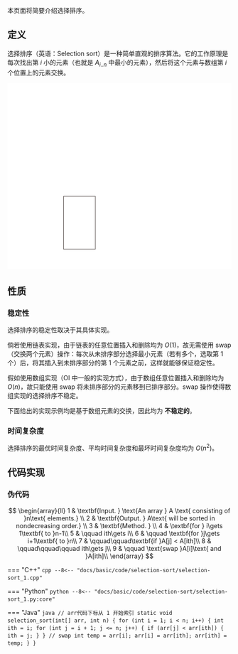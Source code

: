 本页面将简要介绍选择排序。

## 定义

选择排序（英语：Selection sort）是一种简单直观的排序算法。它的工作原理是每次找出第 $i$ 小的元素（也就是 $A_{i..n}$ 中最小的元素），然后将这个元素与数组第 $i$ 个位置上的元素交换。

![selection sort animate example](images/selection-sort-animate.svg)

## 性质

### 稳定性

选择排序的稳定性取决于其具体实现。

倘若使用链表实现，由于链表的任意位置插入和删除均为 $O(1)$，故无需使用 swap（交换两个元素）操作：每次从未排序部分选择最小元素（若有多个，选取第 1 个）后，将其插入到未排序部分的第 1 个元素之前，这样就能够保证稳定性。

假如使用数组实现（OI 中一般的实现方式），由于数组任意位置插入和删除均为 $O(n)$，故只能使用 swap 将未排序部分的元素移到已排序部分。swap 操作使得数组实现的选择排序不稳定。

下面给出的实现示例均是基于数组元素的交换，因此均为 **不稳定的**。

### 时间复杂度

选择排序的最优时间复杂度、平均时间复杂度和最坏时间复杂度均为 $O(n^2)$。

## 代码实现

### 伪代码

$$
\begin{array}{ll}
1 & \textbf{Input. } \text{An array } A \text{ consisting of }n\text{ elements.} \\
2 & \textbf{Output. } A\text{ will be sorted in nondecreasing order.} \\
3 & \textbf{Method. }  \\
4 & \textbf{for } i\gets 1\textbf{ to }n-1\\
5 & \qquad ith\gets i\\
6 & \qquad \textbf{for }j\gets i+1\textbf{ to }n\\
7 & \qquad\qquad\textbf{if }A[j] < A[ith]\\
8 & \qquad\qquad\qquad ith\gets j\\
9 & \qquad \text{swap }A[i]\text{ and }A[ith]\\
\end{array}
$$

=== "C++"
    ```cpp
    --8<-- "docs/basic/code/selection-sort/selection-sort_1.cpp"
    ```

=== "Python"
    ```python
    --8<-- "docs/basic/code/selection-sort/selection-sort_1.py:core"
    ```

=== "Java"
    ```java
    // arr代码下标从 1 开始索引
    static void selection_sort(int[] arr, int n) {
        for (int i = 1; i < n; i++) {
            int ith = i;
            for (int j = i + 1; j <= n; j++) {
                if (arr[j] < arr[ith]) {
                    ith = j;
                }
            }
            // swap
            int temp = arr[i];
            arr[i] = arr[ith];
            arr[ith] = temp;
        }
    }
    ```
